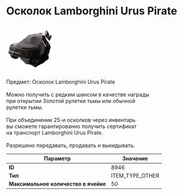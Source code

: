 # Осколок Lamborghini Urus Pirate

![Item Image](../img/8946.webp?raw=true)

Предмет: Осколок Lamborghini Urus Pirate<br><br>Можно получить с редким шансом в качестве награды<br>при открытии Золотой рулетки тьмы или обычной<br>рулетки тьмы.<br><br>При объединении 25-и осколков через инвентарь<br>вы сможете гарантированно получить сертификат<br>на транспорт Lamborghini Urus Pirate.<br><br>Разрешено передавать, продавать и выкидывать.


| Параметр | Значение |
|----------|----------|
| **ID** | 8946 |
| **Тип** | ITEM_TYPE_OTHER |
| **Максимальное количество в ячейке** | 50 |

